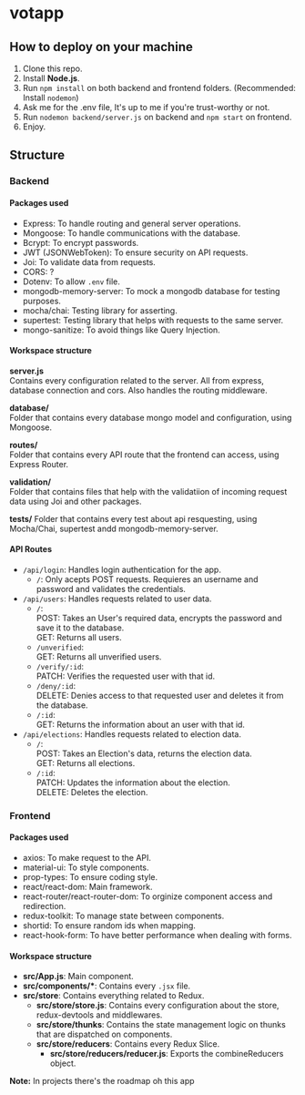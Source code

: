 # votapp

## How to deploy on your machine

1. Clone this repo.
2. Install **Node.js**.
3. Run `npm install` on both backend and frontend folders. (Recommended: Install `nodemon`)
4. Ask me for the .env file, It's up to me if you're trust-worthy or not.
5. Run `nodemon backend/server.js` on backend and `npm start` on frontend.
6. Enjoy.

## Structure

### Backend
#### Packages used
- Express: To handle routing and general server operations.
- Mongoose: To handle communications with the database.
- Bcrypt: To encrypt passwords.
- JWT (JSONWebToken): To ensure security on API requests.
- Joi: To validate data from requests.
- CORS: ?
- Dotenv: To allow `.env` file.
- mongodb-memory-server: To mock a mongodb database for testing purposes.
- mocha/chai: Testing library for asserting.
- supertest: Testing library that helps with requests to the same server.
- mongo-sanitize: To avoid things like Query Injection.

#### Workspace structure
**server.js**  
Contains every configuration related to the server. All from express, database connection and cors. Also handles the routing middleware.  

**database/**  
Folder that contains every database mongo model and configuration, using Mongoose.  

**routes/**  
Folder that contains every API route that the frontend can access, using Express Router.  

**validation/**  
Folder that contains files that help with the validatiion of incoming request data using Joi and other packages.  

**tests/**
Folder that contains every test about api resquesting, using Mocha/Chai, supertest andd mongodb-memory-server.

#### API Routes
- `/api/login`: Handles login authentication for the app.
  - `/`: Only acepts POST requests. Requieres an username and password and validates the credentials.
- `/api/users`: Handles requests related to user data.
  - `/`:  
    POST: Takes an User's required data, encrypts the password and save it to the database.  
    GET: Returns all users.  
  - `/unverified`:  
    GET: Returns all unverified users.  
  - `/verify/:id`:  
    PATCH: Verifies the requested user with that id.  
  - `/deny/:id`:  
    DELETE: Denies access to that requested user and deletes it from the database.  
  - `/:id`:  
    GET: Returns the information about an user with that id.  
- `/api/elections`: Handles requests related to election data.  
  - `/`:  
    POST: Takes an Election's data, returns the election data.  
    GET: Returns all elections.  
  - `/:id`:  
    PATCH: Updates the information about the election.  
    DELETE: Deletes the election.  

### Frontend
#### Packages used
- axios: To make request to the API.
- material-ui: To style components.
- prop-types: To ensure coding style.
- react/react-dom: Main framework.
- react-router/react-router-dom: To orginize component access and redirection.
- redux-toolkit: To manage state between components.
- shortid: To ensure random ids when mapping.
- react-hook-form: To have better performance when dealing with forms.

#### Workspace structure
- **src/App.js**: Main component.  
- **src/components/\***: Contains every `.jsx` file.  
- **src/store**: Contains everything related to Redux.  
  - **src/store/store.js**: Contains every configuration about the store, redux-devtools and middlewares.  
  - **src/store/thunks**: Contains the state management logic on thunks that are dispatched on components.  
  - **src/store/reducers**: Contains every Redux Slice.  
    - **src/store/reducers/reducer.js**: Exports the combineReducers object.  

**Note:** In projects there's the roadmap oh this app
